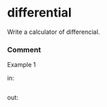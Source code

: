<!-- ENGLISH -->
# differential

Write a calculator of differencial.

### Comment


Example 1

in:
```

```
out:
```

```